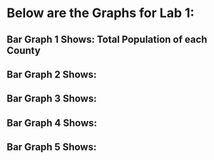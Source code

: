 # Below are the Graphs for Lab 1:

## Bar Graph 1 Shows: Total Population of each County

## Bar Graph 2 Shows:

## Bar Graph 3 Shows:

## Bar Graph 4 Shows:

## Bar Graph 5 Shows:
